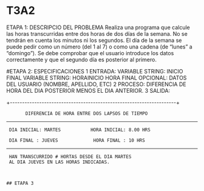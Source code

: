# T3A2

ETAPA 1: DESCRIPCIO DEL PROBLEMA 
Realiza una programa que calcule las horas transcurridas entre dos horas de dos días de la semana. No se tendrán en cuenta los minutos ni los segundos. El día de la semana se puede pedir como un número (del 1 al 7) o como una cadena (de “lunes” a “domingo”). Se debe comprobar que el usuario introduce los datos correctamente y que el segundo día es posterior al primero.

#ETAPA 2: ESPECIFICACIONES 
1 ENTRADA:
VARIABLE STRING: INICIO 
FINAL 
VARIABLE STRING: HORAINICIO
HORA FINAL 
OPCIONAL: DATOS DEL USUARIO (NOMBRE, APELLIDO, ETC)
2 PROCESO:
DIFERENCIA DE HORA DEL DIA POSTERIOR MENOS EL DIA ANTERIOR. 
3 SALIDA:

+--------------------------------------------------------------------+

           DIFERENCIA DE HORA ENTRE DOS LAPSOS DE TIEMPO 
           
----------------------------------------------------------------------
     DIA INICIAL: MARTES           HORA INICIAL: 8.00 HRS 
     
     DIA FINAL : JUEVES             HORA FINAL : 10 HRS 
----------------------------------------------------------------------
     HAN TRANSCURRIDO # HORTAS DESDE EL DIA MARTES
     AL DIA JUEVES EN LAS HORAS INDICADAS.    
     
     
     
    ## ETAPA 3 
     
                                 
